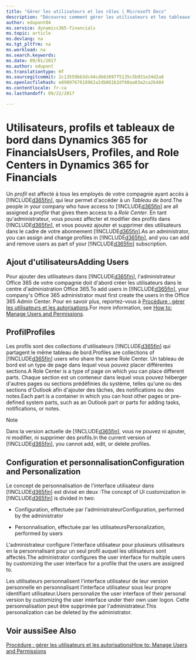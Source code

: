 ```yaml
---
title: "Gérer les utilisateurs et les rôles | Microsoft Docs"
description: "Découvrez comment gérer les utilisateurs et les tableaux de bord dans Dynamics 365 for Financials."
author: edupont04
ms.service: dynamics365-financials
ms.topic: article
ms.devlang: na
ms.tgt_pltfrm: na
ms.workload: na
ms.search.keywords: 
ms.date: 09/01/2017
ms.author: edupont
ms.translationtype: HT
ms.sourcegitcommit: 2c13559bb3dc44cdb61697f5135c5b931e34d2a8
ms.openlocfilehash: e8989767618962a2db861b2df60aa03a2ca2b484
ms.contentlocale: fr-ca
ms.lasthandoff: 09/22/2017

---
```

# <a name="users-profiles-and-role-centers-in-dynamics-365-for-financials"></a><span data-ttu-id="dd574-103">Utilisateurs, profils et tableaux de bord dans Dynamics 365 for Financials</span><span class="sxs-lookup"><span data-stu-id="dd574-103">Users, Profiles, and Role Centers in Dynamics 365 for Financials</span></span>
<span data-ttu-id="dd574-104">Un *profil* est affecté à tous les employés de votre compagnie ayant accès à [!INCLUDE[d365fin](includes/d365fin_md.md)], qui leur permet d'accéder à un *Tableau de bord*.</span><span class="sxs-lookup"><span data-stu-id="dd574-104">The people in your company who have access to [!INCLUDE[d365fin](includes/d365fin_md.md)] are all assigned a *profile* that gives them access to a *Role Center*.</span></span> <span data-ttu-id="dd574-105">En tant qu'administrateur, vous pouvez affecter et modifier des profils dans [!INCLUDE[d365fin](includes/d365fin_md.md)], et vous pouvez ajouter et supprimer des utilisateurs dans le cadre de votre abonnement [!INCLUDE[d365fin](includes/d365fin_md.md)].</span><span class="sxs-lookup"><span data-stu-id="dd574-105">As an administrator, you can assign and change profiles in [!INCLUDE[d365fin](includes/d365fin_md.md)], and you can add and remove users as part of your [!INCLUDE[d365fin](includes/d365fin_md.md)] subscription.</span></span>  

## <a name="adding-users"></a><span data-ttu-id="dd574-106">Ajout d'utilisateurs</span><span class="sxs-lookup"><span data-stu-id="dd574-106">Adding Users</span></span>
<span data-ttu-id="dd574-107">Pour ajouter des utilisateurs dans [!INCLUDE[d365fin](includes/d365fin_md.md)], l'administrateur Office 365 de votre compagnie doit d'abord créer les utilisateurs dans le centre d'administration Office 365.</span><span class="sxs-lookup"><span data-stu-id="dd574-107">To add users in [!INCLUDE[d365fin](includes/d365fin_md.md)], your company's Office 365 administrator must first create the users in the Office 365 Admin Center.</span></span> <span data-ttu-id="dd574-108">Pour en savoir plus, reportez-vous à [Procédure : gérer les utilisateurs et les autorisations](ui-how-users-permissions.md).</span><span class="sxs-lookup"><span data-stu-id="dd574-108">For more information, see [How to: Manage Users and Permissions](ui-how-users-permissions.md).</span></span>  

## <a name="profiles"></a><span data-ttu-id="dd574-109">Profil</span><span class="sxs-lookup"><span data-stu-id="dd574-109">Profiles</span></span>
<span data-ttu-id="dd574-110">Les profils sont des collections d'utilisateurs [!INCLUDE[d365fin](includes/d365fin_md.md)] qui partagent le même tableau de bord.</span><span class="sxs-lookup"><span data-stu-id="dd574-110">Profiles are collections of [!INCLUDE[d365fin](includes/d365fin_md.md)] users who share the same Role Center.</span></span> <span data-ttu-id="dd574-111">Un tableau de bord est un type de page dans lequel vous pouvez placer différentes sections.</span><span class="sxs-lookup"><span data-stu-id="dd574-111">A Role Center is a type of page on which you can place different parts.</span></span> <span data-ttu-id="dd574-112">Chaque section est un conteneur dans lequel vous pouvez héberger d'autres pages ou sections prédéfinies du système, telles qu'une ou des sections d'Outlook afin d'ajouter des tâches, des notifications ou des notes.</span><span class="sxs-lookup"><span data-stu-id="dd574-112">Each part is a container in which you can host other pages or pre-defined system parts, such as an Outlook part or parts for adding tasks, notifications, or notes.</span></span>  

> [!NOTE]  
>  <span data-ttu-id="dd574-113">Dans la version actuelle de [!INCLUDE[d365fin](includes/d365fin_md.md)], vous ne pouvez ni ajouter, ni modifier, ni supprimer des profils.</span><span class="sxs-lookup"><span data-stu-id="dd574-113">In the current version of [!INCLUDE[d365fin](includes/d365fin_md.md)], you cannot add, edit, or delete profiles.</span></span>  

## <a name="configuration-and-personalization"></a><span data-ttu-id="dd574-114">Configuration et personnalisation</span><span class="sxs-lookup"><span data-stu-id="dd574-114">Configuration and Personalization</span></span>
<span data-ttu-id="dd574-115">Le concept de personnalisation de l'interface utilisateur dans [!INCLUDE[d365fin](includes/d365fin_md.md)] est divisé en deux :</span><span class="sxs-lookup"><span data-stu-id="dd574-115">The concept of UI customization in [!INCLUDE[d365fin](includes/d365fin_md.md)] is divided in two:</span></span>  

-   <span data-ttu-id="dd574-116">Configuration, effectuée par l'administrateur</span><span class="sxs-lookup"><span data-stu-id="dd574-116">Configuration, performed by the administrator</span></span>  

-   <span data-ttu-id="dd574-117">Personnalisation, effectuée par les utilisateurs</span><span class="sxs-lookup"><span data-stu-id="dd574-117">Personalization, performed by users</span></span>  

<span data-ttu-id="dd574-118">L'administrateur configure l'interface utilisateur pour plusieurs utilisateurs en la personnalisant pour un seul profil auquel les utilisateurs sont affectés.</span><span class="sxs-lookup"><span data-stu-id="dd574-118">The administrator configures the user interface for multiple users by customizing the user interface for a profile that the users are assigned to.</span></span>  

<span data-ttu-id="dd574-119">Les utilisateurs personnalisent l'interface utilisateur de leur version personnelle en personnalisant l'interface utilisateur sous leur propre identifiant utilisateur.</span><span class="sxs-lookup"><span data-stu-id="dd574-119">Users personalize the user interface of their personal version by customizing the user interface under their own user logon.</span></span> <span data-ttu-id="dd574-120">Cette personnalisation peut être supprimée par l'administrateur.</span><span class="sxs-lookup"><span data-stu-id="dd574-120">This personalization can be deleted by the administrator.</span></span>  

## <a name="see-also"></a><span data-ttu-id="dd574-121">Voir aussi</span><span class="sxs-lookup"><span data-stu-id="dd574-121">See Also</span></span>  
[<span data-ttu-id="dd574-122">Procédure : gérer les utilisateurs et les autorisations</span><span class="sxs-lookup"><span data-stu-id="dd574-122">How to: Manage Users and Permissions</span></span>](ui-how-users-permissions.md)  
<!-- [Customize the User Interface](../customize-the-user-interface.md)   
 [Security Overview](../Security%20Overview.md)-->


